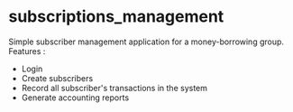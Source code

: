 # subscriptions_management
Simple subscriber management application for a money-borrowing group.   
Features :  
- Login
- Create subscribers
- Record all subscriber's transactions in the system
- Generate accounting reports
